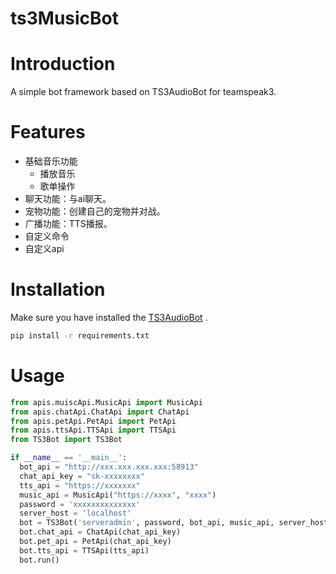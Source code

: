 # ts3MusicBot
# Introduction
A simple bot framework based on TS3AudioBot for teamspeak3.

# Features
- 基础音乐功能
  - 播放音乐
  - 歌单操作
- 聊天功能：与ai聊天。
- 宠物功能：创建自己的宠物并对战。
- 广播功能：TTS播报。
- 自定义命令
- 自定义api

# Installation
Make sure you have installed the [TS3AudioBot](https://github.com/Splamy/TS3AudioBot)   .
~~~bash
pip install -r requirements.txt
~~~

# Usage

~~~python
from apis.muiscApi.MusicApi import MusicApi
from apis.chatApi.ChatApi import ChatApi
from apis.petApi.PetApi import PetApi
from apis.ttsApi.TTSApi import TTSApi
from TS3Bot import TS3Bot

if __name__ == '__main__':
  bot_api = "http://xxx.xxx.xxx.xxx:58913"
  chat_api_key = "sk-xxxxxxxx"
  tts_api = "https://xxxxxxx"
  music_api = MusicApi("https://xxxx", "xxxx")
  password = 'xxxxxxxxxxxxxx'
  server_host = 'localhost'
  bot = TS3Bot('serveradmin', password, bot_api, music_api, server_host)
  bot.chat_api = ChatApi(chat_api_key)
  bot.pet_api = PetApi(chat_api_key)
  bot.tts_api = TTSApi(tts_api)
  bot.run()
~~~